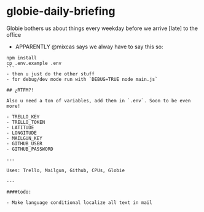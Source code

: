 # globie-daily-briefing

Globie bothers us about things every weekday before we arrive [late] to the office

- APPARENTLY @mixcas says we alway have to say this so:
````
npm install
cp .env.example .env
```
- then u just do the other stuff
- for debug/dev mode run with `DEBUG=TRUE node main.js`

## ¿RTFM?!

Also u need a ton of variables, add them in `.env`. Soon to be even more!

- TRELLO_KEY
- TRELLO_TOKEN
- LATITUDE
- LONGITUDE
- MAILGUN_KEY
- GITHUB_USER
- GITHUB_PASSWORD

---

Uses: Trello, Mailgun, Github, CPUs, Globie

---

####todo:

- Make language conditional localize all text in mail